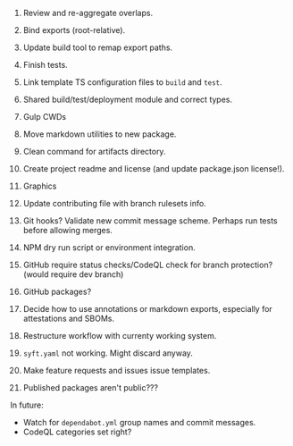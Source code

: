 1. Review and re-aggregate overlaps.
2. Bind exports (root-relative).
3. Update build tool to remap export paths.
4. Finish tests.
5. Link template TS configuration files to `build` and `test`.
6. Shared build/test/deployment module and correct types.
7. Gulp CWDs
8. Move markdown utilities to new package.
9. Clean command for artifacts directory.

1. Create project readme and license (and update package.json license!).
2. Graphics
3. Update contributing file with branch rulesets info.

1. Git hooks? Validate new commit message scheme. Perhaps run tests before allowing merges.
2. NPM dry run script or environment integration.

1. GitHub require status checks/CodeQL check for branch protection? (would require dev branch)
2. GitHub packages?
3. Decide how to use annotations or markdown exports, especially for attestations and SBOMs.
4. Restructure workflow with currenty working system.
5. `syft.yaml` not working. Might discard anyway.

1. Make feature requests and issues issue templates.
2. Published packages aren't public???

In future:
- Watch for `dependabot.yml` group names and commit messages.
- CodeQL categories set right?